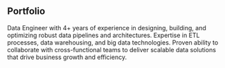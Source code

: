 ## Portfolio
Data Engineer with 4+ years of experience in designing, building, and optimizing robust data pipelines and architectures. Expertise in ETL processes, data warehousing, and big data technologies. Proven ability to collaborate with cross-functional teams to deliver scalable data solutions that drive business growth and efficiency.
 
